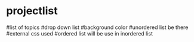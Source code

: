 # projectlist
#list of topics
#drop down list
#background color
#unordered list be there
#external css used
#ordered list will be use in inordered list
